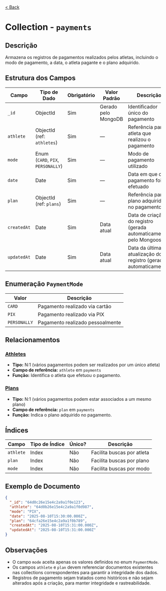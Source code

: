 [< Back](../)

# Collection - `payments`

## Descrição

Armazena os registros de pagamentos realizados pelos atletas, incluindo o modo de pagamento, a data, o atleta pagante e o plano adquirido.

## Estrutura dos Campos

| Campo       | Tipo de Dado                       | Obrigatório | Valor Padrão        | Descrição                                                          |
| ----------- | ---------------------------------- | ----------- | ------------------- | ------------------------------------------------------------------ |
| `_id`       | ObjectId                           | Sim         | Gerado pelo MongoDB | Identificador único do pagamento                                   |
| `athlete`   | ObjectId (ref: `athletes`)         | Sim         | —                   | Referência para o atleta que realizou o pagamento                  |
| `mode`      | Enum (`CARD`, `PIX`, `PERSONALLY`) | Sim         | —                   | Modo de pagamento utilizado                                        |
| `date`      | Date                               | Sim         | —                   | Data em que o pagamento foi efetuado                               |
| `plan`      | ObjectId (ref: `plans`)            | Sim         | —                   | Referência para o plano adquirido no pagamento                     |
| `createdAt` | Date                               | Sim         | Data atual          | Data de criação do registro (gerada automaticamente pelo Mongoose) |
| `updatedAt` | Date                               | Sim         | Data atual          | Data da última atualização do registro (gerada automaticamente)    |

## Enumeração `PaymentMode`

| Valor        | Descrição                        |
| ------------ | -------------------------------- |
| `CARD`       | Pagamento realizado via cartão   |
| `PIX`        | Pagamento realizado via PIX      |
| `PERSONALLY` | Pagamento realizado pessoalmente |

## Relacionamentos
### [Athletes](../../../backend/collections/athletes/)
- **Tipo:** N:1 (vários pagamentos podem ser realizados por um único atleta)
- **Campo de referência:** `athlete` em `payments`
- **Função:** Identifica o atleta que efetuou o pagamento.

### [Plans](../../../backend/collections/plans/)
- **Tipo:** N:1 (vários pagamentos podem estar associados a um mesmo plano)
- **Campo de referência:** `plan` em `payments`
- **Função:** Indica o plano adquirido no pagamento.

## Índices

| Campo     | Tipo de Índice | Único? | Descrição                  |
| --------- | -------------- | ------ | -------------------------- |
| `athlete` | Index          | Não    | Facilita buscas por atleta |
| `plan`    | Index          | Não    | Facilita buscas por plano  |
| `mode`    | Index          | Não    | Facilita buscas por modo   |

## Exemplo de Documento

```json
{
  "_id": "64d0c26e15e4c2a9a1f0e123",
  "athlete": "64d0b26e15e4c2a9a1f0d987",
  "mode": "PIX",
  "date": "2025-08-10T15:30:00.000Z",
  "plan": "64cfa26e15e4c2a9a1f0b789",
  "createdAt": "2025-08-10T15:31:00.000Z",
  "updatedAt": "2025-08-10T15:31:00.000Z"
}
```

## Observações

- O campo `mode` aceita apenas os valores definidos no enum `PaymentMode`.
- Os campos `athlete` e `plan` devem referenciar documentos existentes nas collections correspondentes para garantir a integridade dos dados.
- Registros de pagamento sejam tratados como históricos e não sejam alterados após a criação, para manter integridade e rastreabilidade.